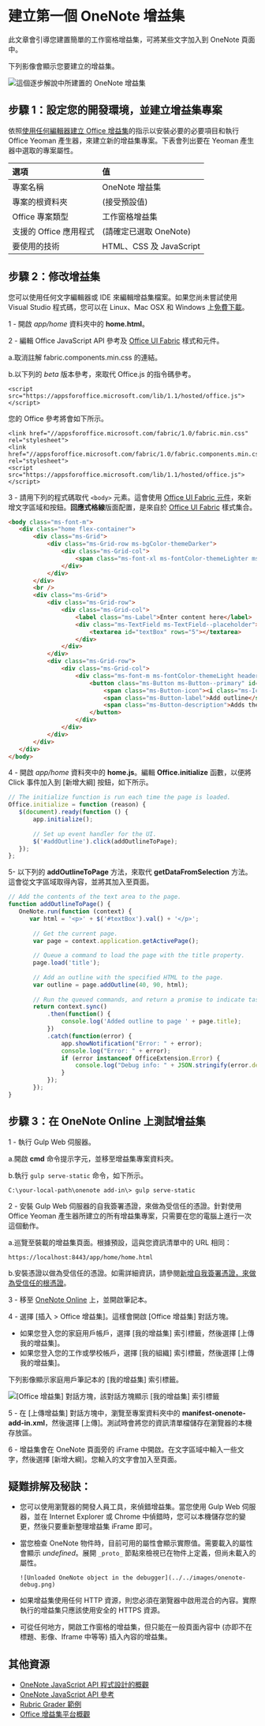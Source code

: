 # <a name="build-your-first-onenote-add-in"></a>建立第一個 OneNote 增益集

此文章會引導您建置簡單的工作窗格增益集，可將某些文字加入到 OneNote 頁面中。

下列影像會顯示您要建立的增益集。

   ![這個逐步解說中所建置的 OneNote 增益集](../../images/onenote-first-add-in.png)

<a name="setup"></a>
## <a name="step-1:-set-up-your-dev-environment-and-create-an-add-in-project"></a>步驟 1：設定您的開發環境，並建立增益集專案
依照[使用任何編輯器建立 Office 增益集](../get-started/create-an-office-add-in-using-any-editor.md)的指示以安裝必要的必要項目和執行 Office Yeoman 產生器，來建立新的增益集專案。下表會列出要在 Yeoman 產生器中選取的專案屬性。

| 選項 | 值 |
|:------|:------|
| 專案名稱 | OneNote 增益集 |
| 專案的根資料夾 | (接受預設值) |
| Office 專案類型 | 工作窗格增益集 |
| 支援的 Office 應用程式 | (請確定已選取 OneNote) |
| 要使用的技術 | HTML、CSS 及 JavaScript |

<a name="develop"></a>
## <a name="step-2:-modify-the-add-in"></a>步驟 2：修改增益集
您可以使用任何文字編輯器或 IDE 來編輯增益集檔案。如果您尚未嘗試使用 Visual Studio 程式碼，您可以在 Linux、Mac OSX 和 Windows 上[免費下載](https://code.visualstudio.com/)。

1 - 開啟 *app/home* 資料夾中的 **home.html**。 

2 - 編輯 Office JavaScript API 參考及 [Office UI Fabric](http://dev.office.com/fabric) 樣式和元件。

  a.取消註解 fabric.components.min.css 的連結。
  
  b.以下列的 *beta* 版本參考，來取代 Office.js 的指令碼參考。

```
<script src="https://appsforoffice.microsoft.com/lib/1.1/hosted/office.js"></script>
```

  您的 Office 參考將會如下所示。

```
<link href="//appsforoffice.microsoft.com/fabric/1.0/fabric.min.css" rel="stylesheet">
<link href="//appsforoffice.microsoft.com/fabric/1.0/fabric.components.min.css" rel="stylesheet">
<script src="https://appsforoffice.microsoft.com/lib/1.1/hosted/office.js"></script>
```

3 - 請用下列的程式碼取代 `<body>` 元素。這會使用 [Office UI Fabric 元件](http://dev.office.com/fabric/components)，來新增文字區域和按鈕。**回應式格線**版面配置，是來自於 [Office UI Fabric](http://dev.office.com/fabric/styles) 樣式集合。 

```html
<body class="ms-font-m">
   <div class="home flex-container">
       <div class="ms-Grid">
           <div class="ms-Grid-row ms-bgColor-themeDarker">
               <div class="ms-Grid-col">
                   <span class="ms-font-xl ms-fontColor-themeLighter ms-fontWeight-semibold">OneNote Add-in</span>
               </div>
           </div>
       </div>
       <br />
       <div class="ms-Grid">
           <div class="ms-Grid-row">
               <div class="ms-Grid-col">
                   <label class="ms-Label">Enter content here</label>
                   <div class="ms-TextField ms-TextField--placeholder">
                       <textarea id="textBox" rows="5"></textarea>
                   </div>
               </div>
           </div>
           <div class="ms-Grid-row">
               <div class="ms-Grid-col">
                   <div class="ms-font-m ms-fontColor-themeLight header--text">
                       <button class="ms-Button ms-Button--primary" id="addOutline">
                           <span class="ms-Button-icon"><i class="ms-Icon"></i></span>
                           <span class="ms-Button-label">Add outline</span>
                           <span class="ms-Button-description">Adds the content above to the current page.</span>
                       </button>
                   </div>
               </div>
           </div>
       </div>
   </div>
</body>
```

4 - 開啟 *app/home* 資料夾中的 **home.js**。編輯 **Office.initialize** 函數，以便將 Click 事件加入到 [新增大綱] 按鈕，如下所示。

```js
// The initialize function is run each time the page is loaded.
Office.initialize = function (reason) {
   $(document).ready(function () {
       app.initialize();
       
       // Set up event handler for the UI.
       $('#addOutline').click(addOutlineToPage);
   });
};
```
 
5- 以下列的 **addOutlineToPage** 方法，來取代 **getDataFromSelection** 方法。這會從文字區域取得內容，並將其加入至頁面。

```js
// Add the contents of the text area to the page.
function addOutlineToPage() {        
   OneNote.run(function (context) {
      var html = '<p>' + $('#textBox').val() + '</p>';
      
       // Get the current page.
       var page = context.application.getActivePage();
       
       // Queue a command to load the page with the title property.             
       page.load('title'); 
       
       // Add an outline with the specified HTML to the page.
       var outline = page.addOutline(40, 90, html);
       
       // Run the queued commands, and return a promise to indicate task completion.
       return context.sync()
           .then(function() {
               console.log('Added outline to page ' + page.title);
           })
           .catch(function(error) {
               app.showNotification("Error: " + error); 
               console.log("Error: " + error); 
               if (error instanceof OfficeExtension.Error) { 
                   console.log("Debug info: " + JSON.stringify(error.debugInfo)); 
               } 
           }); 
       });
}
```

<a name="test"></a>
## <a name="step-3:-test-the-add-in-on-onenote-online"></a>步驟 3：在 OneNote Online 上測試增益集
1 - 執行 Gulp Web 伺服器。  

  a.開啟 **cmd** 命令提示字元，並移至增益集專案資料夾。 
  
  b.執行 `gulp serve-static` 命令，如下所示。

  ```
  C:\your-local-path\onenote add-in\> gulp serve-static
  ```

2 - 安裝 Gulp Web 伺服器的自我簽署憑證，來做為受信任的憑證。針對使用 Office Yeoman 產生器所建立的所有增益集專案，只需要在您的電腦上進行一次這個動作。

   a.巡覽至裝載的增益集頁面。根據預設，這與您資訊清單中的 URL 相同：

  ```
  https://localhost:8443/app/home/home.html
  ```

   b.安裝憑證以做為受信任的憑證。如需詳細資訊，請參閱[新增自我簽署憑證，來做為受信任的根憑證](https://github.com/OfficeDev/generator-office/blob/master/docs/trust-self-signed-cert.md)。

3 - 移至 [OneNote Online](https://www.onenote.com/notebooks) 上，並開啟筆記本。

4 - 選擇 [插入 > Office 增益集]。這樣會開啟 [Office 增益集] 對話方塊。
  - 如果您登入您的家庭用戶帳戶，選擇 [我的增益集] 索引標籤，然後選擇 [上傳我的增益集]。
  - 如果您登入您的工作或學校帳戶，選擇 [我的組織] 索引標籤，然後選擇 [上傳我的增益集]。 
  
  下列影像顯示家庭用戶筆記本的 [我的增益集] 索引標籤。

  ![[Office 增益集] 對話方塊，該對話方塊顯示 [我的增益集] 索引標籤](../../images/onenote-office-add-ins-dialog.png)

5 - 在 [上傳增益集] 對話方塊中，瀏覽至專案資料夾中的 **manifest-onenote-add-in.xml**，然後選擇 [上傳]。測試時會將您的資訊清單檔儲存在瀏覽器的本機存放區。

6 - 增益集會在 OneNote 頁面旁的 iFrame 中開啟。在文字區域中輸入一些文字，然後選擇 [新增大綱]。您輸入的文字會加入至頁面。 

## <a name="troubleshooting-and-tips"></a>疑難排解及秘訣：
- 您可以使用瀏覽器的開發人員工具，來偵錯增益集。當您使用 Gulp Web 伺服器，並在 Internet Explorer 或 Chrome 中偵錯時，您可以本機儲存您的變更，然後只要重新整理增益集 iFrame 即可。

- 當您檢查 OneNote 物件時，目前可用的屬性會顯示實際值。需要載入的屬性會顯示 *undefined*。展開 `_proto_` 節點來檢視已在物件上定義，但尚未載入的屬性。

      ![Unloaded OneNote object in the debugger](../../images/onenote-debug.png)

- 如果增益集使用任何 HTTP 資源，則您必須在瀏覽器中啟用混合的內容。實際執行的增益集只應該使用安全的 HTTPS 資源。

-  可從任何地方，開啟工作窗格的增益集，但只能在一般頁面內容中 (亦即不在標題、影像、Iframe 中等等) 插入內容的增益集。 

## <a name="additional-resources"></a>其他資源

- [OneNote JavaScript API 程式設計的概觀](onenote-add-ins-programming-overview.md)
- [OneNote JavaScript API 參考](../../reference/onenote/onenote-add-ins-javascript-reference.md)
- [Rubric Grader 範例](https://github.com/OfficeDev/OneNote-Add-in-Rubric-Grader)
- [Office 增益集平台概觀](https://dev.office.com/docs/add-ins/overview/office-add-ins)

